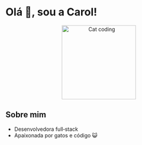 # Olá 👋, sou a Carol!
<p align="center">
  <img src="https://media.giphy.com/media/JIX9t2j0ZTN9S/giphy.gif" width="200px" alt="Cat coding" />
</p>

## Sobre mim
- Desenvolvedora full‑stack
- Apaixonada por gatos e código 😺
